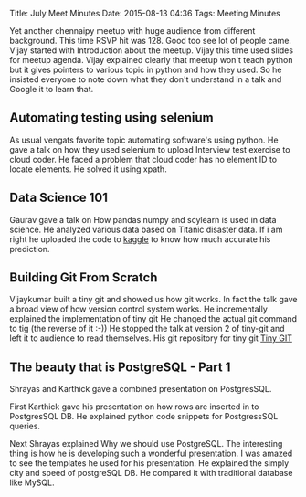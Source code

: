 Title: July Meet Minutes
Date: 2015-08-13 04:36
Tags: Meeting Minutes

Yet another chennaipy meetup with huge audience from different
background.  This time RSVP hit was 128. Good too see lot of people
came.  Vijay started with Introduction about the meetup. Vijay this
time used slides for meetup agenda.  Vijay explained clearly that
meetup won't teach python but it gives pointers to various topic in
python and how they used.  So he insisted everyone to note down what
they don't understand in a talk and Google it to learn that.

## Automating testing using selenium

As usual vengats favorite topic automating software's using python.
He gave a talk on how they used selenium to upload Interview test
exercise to cloud coder.  He faced a problem that cloud coder has no
element ID to locate elements. He solved it using xpath.

## Data Science 101

Gaurav gave a talk on How pandas numpy and scylearn is used in data
science. He analyzed various data based on Titanic disaster data.  If
i am right he uploaded the code to [kaggle](http://www.kaggle.com) to
know how much accurate his prediction.

## Building Git From Scratch

Vijaykumar built a tiny git and showed us how git works.  In fact the
talk gave a broad view of how version control system works.  He
incrementally explained the implementation of tiny git He changed the
actual git command to tig (the reverse of it :-)) He stopped the talk
at version 2 of tiny-git and left it to audience to read themselves.
His git repository for tiny git [Tiny
GIT](https://github.com/bravegnu/tiny-git)

## The beauty that is PostgreSQL - Part 1

Shrayas and Karthick gave a combined presentation on PostgresSQL.

First Karthick gave his presentation on how rows are inserted in to
PostgresSQL DB. He explained python code snippets for PostgressSQL
queries.

Next Shrayas explained Why we should use PostgreSQL.  The interesting
thing is how he is developing such a wonderful presentation. I was
amazed to see the templates he used for his presentation.  He
explained the simply city and speed of postgreSQL DB.  He compared it
with traditional database like MySQL.
